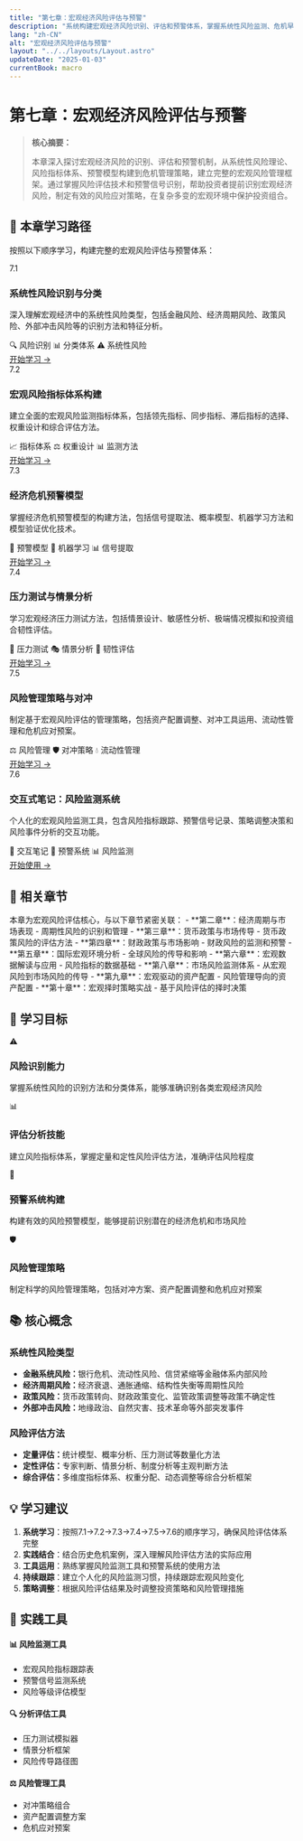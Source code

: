 ```yaml
---
title: "第七章：宏观经济风险评估与预警"
description: "系统构建宏观经济风险识别、评估和预警体系，掌握系统性风险监测、危机早期预警和风险管理策略的完整方法论"
lang: "zh-CN"
alt: "宏观经济风险评估与预警"
layout: "../../layouts/Layout.astro"
updateDate: "2025-01-03"
currentBook: macro
---
```


# 第七章：宏观经济风险评估与预警

> **核心摘要：**
> 
> 本章深入探讨宏观经济风险的识别、评估和预警机制，从系统性风险理论、风险指标体系、预警模型构建到危机管理策略，建立完整的宏观风险管理框架。通过掌握风险评估技术和预警信号识别，帮助投资者提前识别宏观经济风险，制定有效的风险应对策略，在复杂多变的宏观环境中保护投资组合。

## 📖 本章学习路径

按照以下顺序学习，构建完整的宏观风险评估与预警体系：

<div class="chapters-grid">
  <!-- 第七章所有小节待重新生成 -->
  <div class="chapter-card">
    <div class="chapter-header">
      <span class="chapter-number">7.1</span>
      <h3>系统性风险识别与分类</h3>
    </div>
    <p>深入理解宏观经济中的系统性风险类型，包括金融风险、经济周期风险、政策风险、外部冲击风险等的识别方法和特征分析。</p>
    <div class="chapter-features">
      <span class="feature-tag">🔍 风险识别</span>
      <span class="feature-tag">📊 分类体系</span>
      <span class="feature-tag">⚠️ 系统性风险</span>
    </div>
    <a href="/book2/207_Chapter7/7.1_Systemic_Risk_Identification_CN" class="chapter-link">开始学习 →</a>
  </div>
  <div class="chapter-card">
    <div class="chapter-header">
      <span class="chapter-number">7.2</span>
      <h3>宏观风险指标体系构建</h3>
    </div>
    <p>建立全面的宏观风险监测指标体系，包括领先指标、同步指标、滞后指标的选择、权重设计和综合评估方法。</p>
    <div class="chapter-features">
      <span class="feature-tag">📈 指标体系</span>
      <span class="feature-tag">⚖️ 权重设计</span>
      <span class="feature-tag">📊 监测方法</span>
    </div>
    <a href="/book2/207_Chapter7/7.2_Macro_Risk_Indicator_System_CN" class="chapter-link">开始学习 →</a>
  </div>
  <div class="chapter-card">
    <div class="chapter-header">
      <span class="chapter-number">7.3</span>
      <h3>经济危机预警模型</h3>
    </div>
    <p>掌握经济危机预警模型的构建方法，包括信号提取法、概率模型、机器学习方法和模型验证优化技术。</p>
    <div class="chapter-features">
      <span class="feature-tag">🚨 预警模型</span>
      <span class="feature-tag">🤖 机器学习</span>
      <span class="feature-tag">📊 信号提取</span>
    </div>
    <a href="/book2/207_Chapter7/7.3_Economic_Crisis_Warning_Model_CN" class="chapter-link">开始学习 →</a>
  </div>
  <div class="chapter-card">
    <div class="chapter-header">
      <span class="chapter-number">7.4</span>
      <h3>压力测试与情景分析</h3>
    </div>
    <p>学习宏观经济压力测试方法，包括情景设计、敏感性分析、极端情况模拟和投资组合韧性评估。</p>
    <div class="chapter-features">
      <span class="feature-tag">🔬 压力测试</span>
      <span class="feature-tag">🎭 情景分析</span>
      <span class="feature-tag">💪 韧性评估</span>
    </div>
    <a href="/book2/207_Chapter7/7.4_Stress_Testing_Scenario_Analysis_CN" class="chapter-link">开始学习 →</a>
  </div>
  <div class="chapter-card">
    <div class="chapter-header">
      <span class="chapter-number">7.5</span>
      <h3>风险管理策略与对冲</h3>
    </div>
    <p>制定基于宏观风险评估的管理策略，包括资产配置调整、对冲工具运用、流动性管理和危机应对预案。</p>
    <div class="chapter-features">
      <span class="feature-tag">⚖️ 风险管理</span>
      <span class="feature-tag">🛡️ 对冲策略</span>
      <span class="feature-tag">💧 流动性管理</span>
    </div>
    <a href="/book2/207_Chapter7/7.5_Risk_Management_Strategies_Hedging_CN" class="chapter-link">开始学习 →</a>
  </div>
  <div class="chapter-card interactive-card">
    <div class="chapter-header">
      <span class="chapter-number">7.6</span>
      <h3>交互式笔记：风险监测系统</h3>
    </div>
    <p>个人化的宏观风险监测工具，包含风险指标跟踪、预警信号记录、策略调整决策和风险事件分析的交互功能。</p>
    <div class="chapter-features">
      <span class="feature-tag">📝 交互笔记</span>
      <span class="feature-tag">🚨 预警系统</span>
      <span class="feature-tag">📊 风险监测</span>
    </div>
    <a href="/book2/207_Chapter7/7.6_Interactive_Notes_Risk_Monitoring_System_CN" class="chapter-link">开始使用 →</a>
  </div>
</div>

## 🔗 相关章节

<div class="related-chapters">
本章为宏观风险评估核心，与以下章节紧密关联：
- **第二章**：经济周期与市场表现 - 周期性风险的识别和管理
- **第三章**：货币政策与市场传导 - 货币政策风险的评估方法
- **第四章**：财政政策与市场影响 - 财政风险的监测和预警
- **第五章**：国际宏观环境分析 - 全球风险的传导和影响
- **第六章**：宏观数据解读与应用 - 风险指标的数据基础
- **第八章**：市场风险监测体系 - 从宏观风险到市场风险的传导
- **第九章**：宏观驱动的资产配置 - 风险管理导向的资产配置
- **第十章**：宏观择时策略实战 - 基于风险评估的择时决策
</div>

## 🎯 学习目标

<div class="chapter-overview">
<div class="overview-grid">
<div class="overview-item">
      <div class="card-icon">⚠️</div>
      <h3>风险识别能力</h3>
      <p>掌握系统性风险的识别方法和分类体系，能够准确识别各类宏观经济风险</p>
</div>
<div class="overview-item">
      <div class="card-icon">📊</div>
      <h3>评估分析技能</h3>
      <p>建立风险指标体系，掌握定量和定性风险评估方法，准确评估风险程度</p>
</div>
<div class="overview-item">
      <div class="card-icon">🚨</div>
      <h3>预警系统构建</h3>
      <p>构建有效的风险预警模型，能够提前识别潜在的经济危机和市场风险</p>
</div>
<div class="overview-item">
      <div class="card-icon">🛡️</div>
      <h3>风险管理策略</h3>
      <p>制定科学的风险管理策略，包括对冲方案、资产配置调整和危机应对预案</p>
</div>
</div>
</div>

## 📚 核心概念

<div class="core-concepts">
<h3>系统性风险类型</h3>
<ul>
<li><strong>金融系统风险：</strong>银行危机、流动性风险、信贷紧缩等金融体系内部风险</li>
<li><strong>经济周期风险：</strong>经济衰退、通胀通缩、结构性失衡等周期性风险</li>
<li><strong>政策风险：</strong>货币政策转向、财政政策变化、监管政策调整等政策不确定性</li>
<li><strong>外部冲击风险：</strong>地缘政治、自然灾害、技术革命等外部突发事件</li>
</ul>
<h3>风险评估方法</h3>
<ul>
<li><strong>定量评估：</strong>统计模型、概率分析、压力测试等数量化方法</li>
<li><strong>定性评估：</strong>专家判断、情景分析、制度分析等主观判断方法</li>
<li><strong>综合评估：</strong>多维度指标体系、权重分配、动态调整等综合分析框架</li>
</ul>
</div>

## 💡 学习建议

<div class="learning-suggestions">

1. **系统学习**：按照7.1→7.2→7.3→7.4→7.5→7.6的顺序学习，确保风险评估体系完整
2. **实践结合**：结合历史危机案例，深入理解风险评估方法的实际应用
3. **工具运用**：熟练掌握风险监测工具和预警系统的使用方法
4. **持续跟踪**：建立个人化的风险监测习惯，持续跟踪宏观风险变化
5. **策略调整**：根据风险评估结果及时调整投资策略和风险管理措施

</div>

## 🔧 实践工具

<div class="practical-tools">
<div class="tool-category">
<h4>📊 风险监测工具</h4>
<ul>
<li>宏观风险指标跟踪表</li>
<li>预警信号监测系统</li>
<li>风险等级评估模型</li>
</ul>
</div>
<div class="tool-category">
<h4>🔍 分析评估工具</h4>
<ul>
<li>压力测试模拟器</li>
<li>情景分析框架</li>
<li>风险传导路径图</li>
</ul>
</div>
<div class="tool-category">
<h4>⚖️ 风险管理工具</h4>
<ul>
<li>对冲策略组合</li>
<li>资产配置调整方案</li>
<li>危机应对预案</li>
</ul>
</div>
</div> 
 
 
 